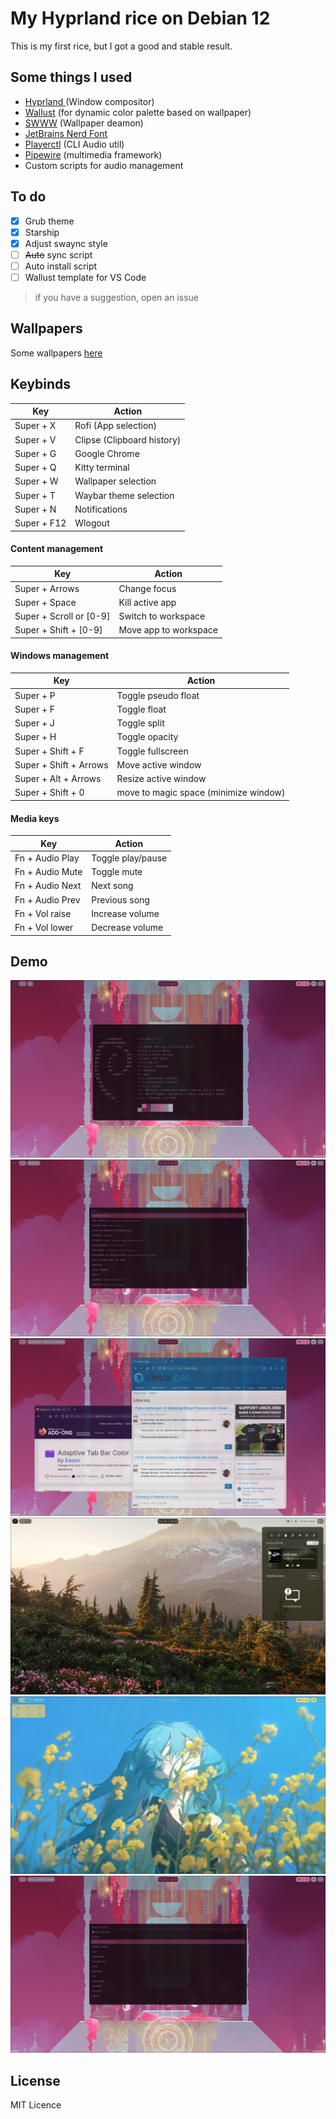 # My Hyprland rice on Debian 12
This is my first rice, but I got a good and stable result.

## Some things I used
- [Hyprland ](https://wiki.hyprland.org/Getting-Started/Installation/)(Window compositor)
- [Wallust](https://crates.io/crates/wallust) (for dynamic color palette based on wallpaper)
- [SWWW](https://github.com/LGFae/swww) (Wallpaper deamon)
- [JetBrains Nerd Font](https://github.com/ryanoasis/nerd-fonts/releases/download/v3.2.1/JetBrainsMono.zip)
- [Playerctl](https://github.com/altdesktop/playerctl) (CLI Audio util)
- [Pipewire](https://pipewire.org/) (multimedia framework)
- Custom scripts for audio management

## To do
- [X] Grub theme
- [X] Starship
- [x] Adjust swaync style
- [ ] ~~Auto~~ sync script
- [ ] Auto install script
- [ ] Wallust template for VS Code

> if you have a suggestion, open an issue

## Wallpapers
Some wallpapers [here](https://www.dropbox.com/scl/fo/ri8dvub93qzsub2zklz8o/AJ-5rH3zNBIhbNqo4eljV7U?rlkey=xg0j4l804ng2ofs9dybqmwr27&st=4ra44xw2&dl=0)

## Keybinds
| Key  | Action  |
|  ---  |  ---  |
|  Super + X  |  Rofi (App selection)   |
|  Super + V  |  Clipse (Clipboard history)  |
|  Super + G  |  Google Chrome  |
|  Super + Q  |  Kitty terminal  |
|  Super + W  |  Wallpaper selection  |
|  Super + T  |  Waybar theme selection  |
|  Super + N  |  Notifications  |
|  Super + F12  |  Wlogout  |

#### Content management
| Key  | Action  |
|  ---  |  ---  |
|  Super + Arrows  |  Change focus  |
|  Super + Space  |  Kill active app  |
|  Super + Scroll or [0-9]  |  Switch to workspace  |
|  Super + Shift + [0-9]  |  Move app to workspace  |

#### Windows management
| Key  | Action  |
|  ---  |  ---  |
|  Super + P  |  Toggle pseudo float  |
|  Super + F  |  Toggle float  |
|  Super + J  |  Toggle split  |
|  Super + H  |  Toggle opacity  |
|  Super + Shift + F  |  Toggle fullscreen  |
|  Super + Shift + Arrows  |  Move active window  |
|  Super + Alt + Arrows  |  Resize active window  |
|  Super + Shift + 0  |  move to magic space (minimize window)  |


#### Media keys
| Key  | Action  |
|  ---  |  ---  |
|  Fn + Audio Play  |  Toggle play/pause  |
|  Fn + Audio Mute  |  Toggle mute  |
|  Fn + Audio Next  |  Next song  |
|  Fn + Audio Prev  |  Previous song  |
|  Fn + Vol raise  |  Increase volume  |
|  Fn + Vol lower  |  Decrease volume  |


## Demo
![kitty](./demo/kitty.png)
![rofi](./demo/rofi.png)
![firefox](./demo/firefox.png)
![terminal](./demo/mpris.png)
![tschuss](./demo/tschuss.png)
![wallpapers](./demo/wallpapers.png)

## License
MIT Licence